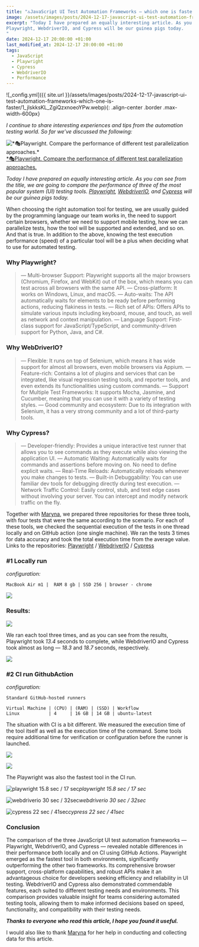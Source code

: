 ```yaml
---
title: "🔝JavaScript UI Test Automation Frameworks — which one is faster?"
image: /assets/images/posts/2024-12-17-javascript-ui-test-automation-frameworks-which-one-is-faster/1_jlskksKL_ZgiQzxnoeoYPw.webp
excerpt: "Today I have prepared an equally interesting article. As you can see from the title, we are going to compare the performance of three of the most popular system (UI) testing tools.
Playwright, WebdriverIO, and Cypress will be our guinea pigs today.
"
date: 2024-12-17 20:00:00 +01:00
last_modified_at: 2024-12-17 20:00:00 +01:00
tags:
  - JavaScript
  - Playwright
  - Cypress
  - WebdriverIO
  - Performance
---
```


![_config.yml]({{ site.url }}/assets/images/posts/2024-12-17-javascript-ui-test-automation-frameworks-which-one-is-faster/1_jlskksKL_ZgiQzxnoeoYPw.webp){: .align-center .border .max-width-600px}

*I continue to share interesting experiences and tips from the automation testing world. So far we’ve discussed the following:*

![[*🎭Playwright. Compare the performance of different test parallelization approaches.](https://medium.com/javascript-in-plain-english/playwright-compare-the-performance-of-different-test-parallelization-approaches-7698f1ee6523)*](https://cdn-images-1.medium.com/max/2540/1*VdHXUgs7bNmA8kA8VO8Evg.png)[*🎭Playwright. Compare the performance of different test parallelization approaches.](https://medium.com/javascript-in-plain-english/playwright-compare-the-performance-of-different-test-parallelization-approaches-7698f1ee6523)

*Today I have prepared an equally interesting article. As you can see from the title, we are going to compare the performance of three of the most popular system (UI) testing tools. 
[Playwright](https://playwright.dev/), [WebdriverIO](https://webdriver.io/), and [Cypress](https://www.cypress.io/) will be our guinea pigs today.*

When choosing the right automation tool for testing, we are usually guided by the programming language our team works in, the need to support certain browsers, whether we need to support mobile testing, how we can parallelize tests, how the tool will be supported and extended, and so on. And that is true. In addition to the above, knowing the test execution performance (speed) of a particular tool will be a plus when deciding what to use for automated testing.

### Why Playwright?
> — Multi-browser Support: Playwright supports all the major browsers (Chromium, Firefox, and WebKit) out of the box, which means you can test across all browsers with the same API.
 — Cross-platform: It works on Windows, Linux, and macOS.
 — Auto-waits: The API automatically waits for elements to be ready before performing actions, reducing flakiness in tests.
 — Rich set of APIs: Offers APIs to simulate various inputs including keyboard, mouse, and touch, as well as network and context manipulation.
 — Language Support: First-class support for JavaScript/TypeScript, and community-driven support for Python, Java, and C#.

### Why WebDriverIO?
> — Flexible: It runs on top of Selenium, which means it has wide support for almost all browsers, even mobile browsers via Appium.
 — Feature-rich: Contains a lot of plugins and services that can be integrated, like visual regression testing tools, and reporter tools, and even extends its functionalities using custom commands.
 — Support for Multiple Test Frameworks: It supports Mocha, Jasmine, and Cucumber, meaning that you can use it with a variety of testing styles.
 — Good community and ecosystem: Due to its integration with Selenium, it has a very strong community and a lot of third-party tools.

### Why Cypress?
> — Developer-friendly: Provides a unique interactive test runner that allows you to see commands as they execute while also viewing the application UI.
 — Automatic Waiting: Automatically waits for commands and assertions before moving on. No need to define explicit waits.
 — Real-Time Reloads: Automatically reloads whenever you make changes to tests.
 — Built-in Debuggability: You can use familiar dev tools for debugging directly during test execution.
 — Network Traffic Control: Easily control, stub, and test edge cases without involving your server. You can intercept and modify network traffic on the fly.

Together with [Maryna](https://www.linkedin.com/in/maryna-mala-5592a5177/), we prepared three repositories for these three tools, with four tests that were the same according to the scenario. For each of these tools, we checked the sequential execution of the tests in one thread locally and on GitHub action (one single machine). We ran the tests 3 times for data accuracy and took the total execution time from the average value.
Links to the repositories: [Playwright](https://github.com/Maryna-Mala/test-performance-playwright) / [WebdriverIO](https://github.com/Maryna-Mala/test-performance-wdio) / [Cypress](https://github.com/Maryna-Mala/test-performance-cypress)

### #1 Locally run

*configuration:*

    MacBook Air m1 |  RAM 8 gb | SSD 256 | browser - chrome

![](https://cdn-images-1.medium.com/max/3520/1*DmyIWnxZpfrbyiw_GOpObg.png)

### Results:

![](https://cdn-images-1.medium.com/max/2000/1*IgYwEoEnn_qtuFZ4xXydlQ.png)

We ran each tool three times, and as you can see from the results, Playwright took *13.4* seconds to complete, while WebdriverIO and Cypress took almost as long — *18.3* and *18.7* seconds, respectively.

![](https://cdn-images-1.medium.com/max/2000/1*JThx0MXsiBZeHcZ7Wrwmsw.png)

### #2 CI run GithubAction

*configuration:*

    Standard GitHub-hosted runners
    
    Virtual Machine | (CPU) | (RAM) | (SSD) | Workflow
    Linux           | 4     | 16 GB | 14 GB | ubuntu-latest

The situation with CI is a bit different. We measured the execution time of the tool itself as well as the execution time of the command. Some tools require additional time for verification or configuration before the runner is launched.

![](https://cdn-images-1.medium.com/max/3008/1*YsuuBbYZDx76MI15vQawJQ.png)

![](https://cdn-images-1.medium.com/max/2000/1*RsWm2a-KLd3H_bXkukicEg.png)

The Playwright was also the fastest tool in the CI run.

![playwright 15.8 sec / 17 sec](https://cdn-images-1.medium.com/max/4180/1*y-0sWT7jGXNZPRZg6W0nMw.png)*playwright 15.8 sec / 17 sec*

![webdriverio 30 sec / 32sec](https://cdn-images-1.medium.com/max/4168/1*L3YIrbMUfZfm1eRtgfV_Tw.png)*webdriverio 30 sec / 32sec*

![cypress 22 sec / 41sec](https://cdn-images-1.medium.com/max/4188/1*c4CgKVRJpA1Coq8FOu3kaw.png)*cypress 22 sec / 41sec*

### Conclusion

The comparison of the three JavaScript UI test automation frameworks — Playwright, WebdriverIO, and Cypress — revealed notable differences in their performance both locally and on CI using GitHub Actions. Playwright emerged as the fastest tool in both environments, significantly outperforming the other two frameworks. Its comprehensive browser support, cross-platform capabilities, and robust APIs make it an advantageous choice for developers seeking efficiency and reliability in UI testing. WebdriverIO and Cypress also demonstrated commendable features, each suited to different testing needs and environments. This comparison provides valuable insight for teams considering automated testing tools, allowing them to make informed decisions based on speed, functionality, and compatibility with their testing needs.

***Thanks to everyone who read this article, I hope you found it useful.***

I would also like to thank [Maryna](https://www.linkedin.com/in/maryna-mala-5592a5177) for her help in conducting and collecting data for this article.